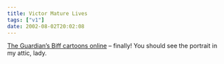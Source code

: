 ```yaml
---
title: Victor Mature Lives
tags: ["v1"]
date: 2002-08-02T20:02:08
---
```


[The Guardian&#8217;s Biff cartoons online][1] &#8211; finally! You should see the portrait in my attic, lady.

[1]: http://www.biffonline.co.uk/ "The Guardian's Biff cartoons online"
